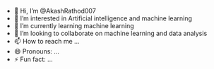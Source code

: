 - 👋 Hi, I’m @AkashRathod007
- 👀 I’m interested in Artificial intelligence and machine learning 
- 🌱 I’m currently learning machine learning 
- 💞️ I’m looking to collaborate on machine learning and data analysis 
- 📫 How to reach me ...
- 😄 Pronouns: ...
- ⚡ Fun fact: ...

<!---
AkashRathod007/AkashRathod007 is a ✨ special ✨ repository because its `README.md` (this file) appears on your GitHub profile.
You can click the Preview link to take a look at your changes.
--->
